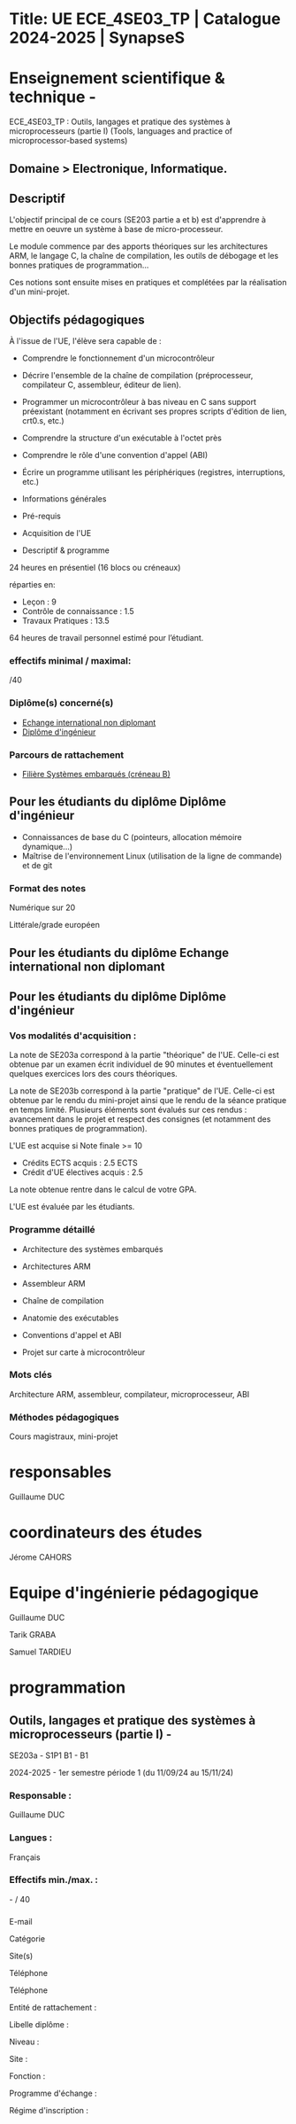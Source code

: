 # Title: UE ECE_4SE03_TP | Catalogue 2024-2025 | SynapseS

#  [ ](/catalogue/2024-2025) Enseignement scientifique & technique \-
ECE_4SE03_TP : Outils, langages et pratique des systèmes à microprocesseurs
(partie I) (Tools, languages and practice of microprocessor-based systems)

## Domaine > Electronique, Informatique.

## Descriptif

L'objectif principal de ce cours (SE203 partie a et b) est d'apprendre à
mettre en oeuvre un système à base de micro-processeur.

Le module commence par des apports théoriques sur les architectures ARM, le
langage C, la chaîne de compilation, les outils de débogage et les bonnes
pratiques de programmation...

Ces notions sont ensuite mises en pratiques et complétées par la réalisation
d'un mini-projet.

## Objectifs pédagogiques

À l'issue de l'UE, l'élève sera capable de :

  * Comprendre le fonctionnement d'un microcontrôleur
  * Décrire l'ensemble de la chaîne de compilation (préprocesseur, compilateur C, assembleur, éditeur de lien).
  * Programmer un microcontrôleur à bas niveau en C sans support préexistant (notamment en écrivant ses propres scripts d'édition de lien, crt0.s, etc.)
  * Comprendre la structure d'un exécutable à l'octet près
  * Comprendre le rôle d'une convention d'appel (ABI)
  * Écrire un programme utilisant les périphériques (registres, interruptions, etc.)

  * Informations générales
  * Pré-requis
  * Acquisition de l'UE
  * Descriptif & programme

24 heures en présentiel (16 blocs ou créneaux)

réparties en:

  * Leçon : 9
  * Contrôle de connaissance : 1.5
  * Travaux Pratiques : 13.5

64 heures de travail personnel estimé pour l’étudiant.

### effectifs minimal / maximal:

/40

### Diplôme(s) concerné(s)

  * [Echange international non diplomant](/catalogue/2024-2025/diplome/1/PEI-echange-international-non-diplomant)
  * [Diplôme d'ingénieur](/catalogue/2024-2025/diplome/4/ING-diplome-d-ingenieur)

### Parcours de rattachement

  * [Filière Systèmes embarqués (créneau B)](/catalogue/2024-2025/parcours/1377/SE-filiere-systemes-embarques-creneau-b)

## Pour les étudiants du diplôme Diplôme d'ingénieur

  * Connaissances de base du C (pointeurs, allocation mémoire dynamique...)
  * Maîtrise de l'environnement Linux (utilisation de la ligne de commande) et de git

### Format des notes

Numérique sur 20

Littérale/grade européen

## Pour les étudiants du diplôme Echange international non diplomant

## Pour les étudiants du diplôme Diplôme d'ingénieur

### Vos modalités d'acquisition :

La note de SE203a correspond à la partie "théorique" de l'UE. Celle-ci est
obtenue par un examen écrit individuel de 90 minutes et éventuellement
quelques exercices lors des cours théoriques.

La note de SE203b correspond à la partie "pratique" de l'UE. Celle-ci est
obtenue par le rendu du mini-projet ainsi que le rendu de la séance pratique
en temps limité. Plusieurs éléments sont évalués sur ces rendus : avancement
dans le projet et respect des consignes (et notamment des bonnes pratiques de
programmation).

L'UE est acquise si Note finale >= 10

  * Crédits ECTS acquis : 2.5 ECTS
  * Crédit d'UE électives acquis : 2.5

La note obtenue rentre dans le calcul de votre GPA.

L'UE est évaluée par les étudiants.

### Programme détaillé

  * Architecture des systèmes embarqués
  * Architectures ARM
  * Assembleur ARM
  * Chaîne de compilation

  * Anatomie des exécutables

  * Conventions d'appel et ABI

  * Projet sur carte à microcontrôleur

### Mots clés

Architecture ARM, assembleur, compilateur, microprocesseur, ABI

### Méthodes pédagogiques

Cours magistraux, mini-projet

# responsables

Guillaume DUC

# coordinateurs des études

Jérome CAHORS

# Equipe d'ingénierie pédagogique

Guillaume DUC

Tarik GRABA

Samuel TARDIEU

# programmation

## Outils, langages et pratique des systèmes à microprocesseurs (partie I) -
SE203a - S1P1 B1 - B1

2024-2025 - 1er semestre période 1 (du 11/09/24 au 15/11/24)

### Responsable :

Guillaume DUC

### Langues :

Français

### Effectifs min./max. :

\- / 40

###

E-mail

Catégorie

Site(s)

Téléphone

Téléphone

Entité de rattachement :

Libelle diplôme :

Niveau :

Site :

Fonction :

Programme d'échange :

Régime d'inscription :

